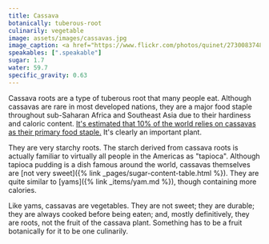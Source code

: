 ```yaml
---
title: Cassava
botanically: tuberous-root
culinarily: vegetable
image: assets/images/cassavas.jpg
image_caption: <a href="https://www.flickr.com/photos/quinet/27300837486">Photo by Thomas Quine</a> under <a href="https://creativecommons.org/licenses/by-sa/2.0/">CC BY-SA 2.0</a>
speakables: [".speakable"]
sugar: 1.7
water: 59.7
specific_gravity: 0.63
---
```

Cassava roots are a type of tuberous root that many people eat. Although cassavas are rare in most developed nations, they are a major food staple throughout sub-Saharan Africa and Southeast Asia due to their hardiness and caloric content. [It's estimated that 10% of the world relies on cassavas as their primary food staple.](https://www.fao.org/3/i3278e/i3278e.pdf#page=5) It's clearly an important plant.

They are very starchy roots. The starch derived from cassava roots is actually familiar to virtually all people in the Americas as "tapioca". Although tapioca pudding is a dish famous around the world, cassavas themselves are [not very sweet]({% link _pages/sugar-content-table.html %}). They are quite similar to [yams]({% link _items/yam.md %}), though containing more calories.

Like yams, <span class="speakable">cassavas are vegetables. They are not sweet; they are durable; they are always cooked before being eaten; and, mostly definitively, they are roots, not the fruit of the cassava plant.</span> Something has to be a fruit botanically for it to be one culinarily.